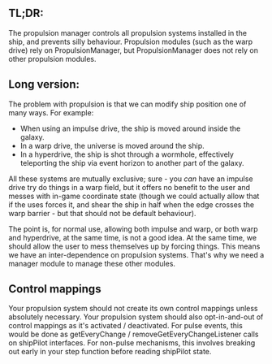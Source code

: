 ## TL;DR:

The propulsion manager controls all propulsion systems installed in the ship,
and prevents silly behaviour. Propulsion modules (such as the warp drive) rely
on PropulsionManager, but PropulsionManager does not rely on other propulsion
modules.

## Long version:
The problem with propulsion is that we can modify ship position one of many
ways. For example:
* When using an impulse drive, the ship is moved around inside the galaxy.
* In a warp drive, the universe is moved around the ship.
* In a hyperdrive, the ship is shot through a wormhole, effectively
teleporting the ship via event horizon to another part of the galaxy.

All these systems are mutually exclusive; sure - you *can* have an impulse
drive try do things in a warp field, but it offers no benefit to the user and
messes with in-game coordinate state (though we could actually allow that if
the uses forces it, and shear the ship in half when the edge crosses the warp
barrier - but that should not be default behaviour).

The point is, for normal use, allowing both impulse and warp, or both warp and
hyperdrive, at the same time, is not a good idea. At the same time, we should
allow the user to mess themselves up by forcing things. This means we have an
inter-dependence on propulsion systems. That's why we need a manager module to
manage these other modules.

## Control mappings
Your propulsion system should not create its own control mappings unless
absolutely necessary. Your propulsion system should also opt-in-and-out of
control mappings as it's activated / deactivated. For pulse events, this
would be done as getEveryChange / removeGetEveryChangeListener calls on
shipPilot interfaces. For non-pulse mechanisms, this involves breaking out
early in your step function before reading shipPilot state.
